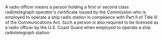 A radio officer means a person holding a first or second class radiotelegraph operator's certificate issued by the Commission who is employed to operate a ship radio station in compliance with Part II of Title III of the Communications Act. Such a person is also required to be licensed as a radio officer by the U.S. Coast Guard when employed to operate a ship radiotelegraph station.

